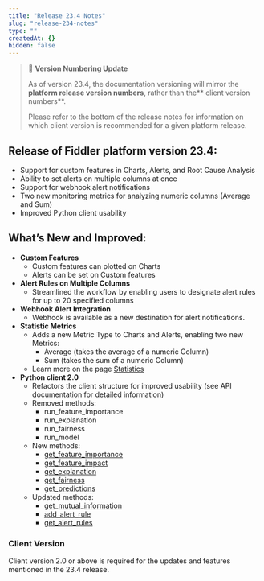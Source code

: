 ```yaml
---
title: "Release 23.4 Notes"
slug: "release-234-notes"
type: ""
createdAt: {}
hidden: false
---
```

> 📘 **Version Numbering Update**
> 
> As of version 23.4, the documentation versioning will mirror the **platform release version numbers**, rather than the** client version numbers**.
> 
> Please refer to the bottom of the release notes for information on which client version is recommended for a given platform release.

## Release of Fiddler platform version 23.4:

- Support for custom features in Charts, Alerts, and Root Cause Analysis
- Ability to set alerts on multiple columns at once
- Support for webhook alert notifications
- Two new monitoring metrics for analyzing numeric columns (Average and Sum)
- Improved Python client usability

## What’s New and Improved:

- **Custom Features**
  - Custom features can plotted on Charts
  - Alerts can be set on Custom features
- **Alert Rules on Multiple Columns**
  - Streamlined the workflow by enabling users to designate alert rules for up to 20 specified columns
- **Webhook Alert Integration**
  - Webhook is available as a new destination for alert notifications. 
- **Statistic Metrics**
  - Adds a new Metric Type to Charts and Alerts, enabling two new Metrics:
    - Average (takes the average of a numeric Column)
    - Sum (takes the sum of a numeric Column)
  - Learn more on the page [Statistics](doc:statistics)
- **Python client 2.0**
  - Refactors the client structure for improved usability (see API documentation for detailed information)
  - Removed methods:
    - run_feature_importance
    - run_explanation
    - run_fairness
    - run_model
  - New methods:
    - [get_feature_importance](doc:clientget_feature_importance) 
    - [get_feature_impact](doc:clientget_feature_impact) 
    - [get_explanation](doc:clientget_explanation) 
    - [get_fairness](doc:clientget_fairness) 
    - [get_predictions](doc:clientget_predictions) 
  - Updated methods:
    - [get_mutual_information](doc:clientget_mutual_information) 
    - [add_alert_rule](doc:clientget_alert_rule) 
    - [get_alert_rules](doc:clientget_alert_rules) 

### Client Version

Client version 2.0 or above is required for the updates and features mentioned in the 23.4 release.